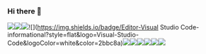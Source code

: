 ### Hi there 👋

<!--
**gui1612/gui1612** is a ✨ _special_ ✨ repository because its `README.md` (this file) appears on your GitHub profile.

Here are some ideas to get you started:

- 🔭 I’m currently working on ...
- 🌱 I’m currently learning ...
- 👯 I’m looking to collaborate on ...
- 🤔 I’m looking for help with ...
- 💬 Ask me about ...
- 📫 How to reach me: ...
- 😄 Pronouns: ...
- ⚡ Fun fact: ...
-->



![](https://img.shields.io/badge/OS-Linux-informational?style=flat&logo=linux&logoColor=white&color=2bbc8a)![](https://img.shields.io/badge/Editor-Vim-informational?style=flat&logo=Vim&logoColor=white&color=2bbc8a)![](https://img.shields.io/badge/Editor-IntelliJ-IDEA-informational?style=flat&logo=IntelliJ-IDEA&logoColor=white&color=2bbc8a)![](https://img.shields.io/badge/Editor-Visual Studio Code-informational?style=flat&logo=Visual-Studio-Code&logoColor=white&color=2bbc8a)![](https://img.shields.io/badge/Code-Python-informational?style=flat&logo=Python&logoColor=white&color=2bbc8a)![](https://img.shields.io/badge/Code-Python-informational?style=flat&logo=Python&logoColor=white&color=2bbc8a)![](https://img.shields.io/badge/Code-C-informational?style=flat&logo=C&logoColor=white&color=2bbc8a)![](https://img.shields.io/badge/Code-Kotlin-informational?style=flat&logo=Kotlin&logoColor=white&color=2bbc8a)![](https://img.shields.io/badge/Shell-Bash-informational?style=flat&logo=GNU-Bash&logoColor=white&color=2bbc8a)![](https://img.shields.io/badge/Tools-Git-informational?style=flat&logo=Git&logoColor=white&color=2bbc8a)
